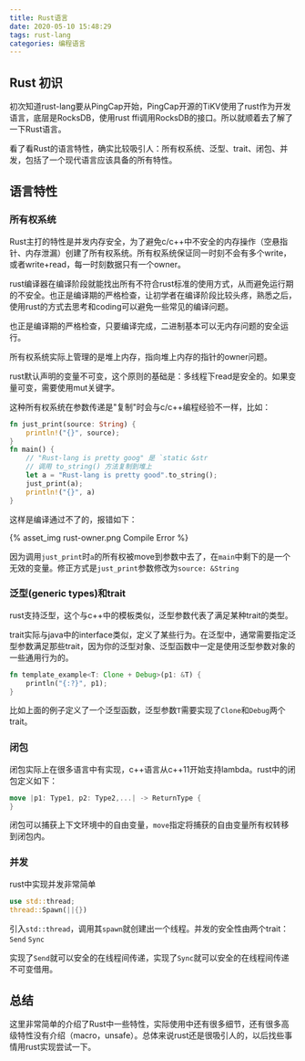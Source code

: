 ```yaml
---
title: Rust语言
date: 2020-05-10 15:48:29
tags: rust-lang
categories: 编程语言
---
```




## Rust 初识

初次知道rust-lang要从PingCap开始，PingCap开源的TiKV使用了rust作为开发语言，底层是RocksDB，使用rust ffi调用RocksDB的接口。所以就顺着去了解了一下Rust语言。



看了看Rust的语言特性，确实比较吸引人：所有权系统、泛型、trait、闭包、并发，包括了一个现代语言应该具备的所有特性。



## 语言特性

### 所有权系统

Rust主打的特性是并发内存安全，为了避免c/c++中不安全的内存操作（空悬指针、内存泄漏）创建了所有权系统。所有权系统保证同一时刻不会有多个write，或者write+read，每一时刻数据只有一个owner。

rust编译器在编译阶段就能找出所有不符合rust标准的使用方式，从而避免运行期的不安全。也正是编译期的严格检查，让初学者在编译阶段比较头疼，熟悉之后，使用rust的方式去思考和coding可以避免一些常见的编译问题。

也正是编译期的严格检查，只要编译完成，二进制基本可以无内存问题的安全运行。

所有权系统实际上管理的是堆上内存，指向堆上内存的指针的owner问题。

rust默认声明的变量不可变，这个原则的基础是：多线程下read是安全的。如果变量可变，需要使用mut关键字。

这种所有权系统在参数传递是"复制"时会与c/c++编程经验不一样，比如：

```rust
fn just_print(source: String) {
    println!("{}", source);
}
fn main() {
    // "Rust-lang is pretty goog" 是 `static &str
    // 调用 to_string() 方法复制到堆上
    let a = "Rust-lang is pretty good".to_string();
    just_print(a);
    println!("{}", a)
}
```

这样是编译通过不了的，报错如下：

{% asset_img rust-owner.png Compile Error %}

因为调用`just_print`时`a`的所有权被move到参数中去了，在`main`中剩下的是一个无效的变量。修正方式是`just_print`参数修改为`source: &String`

### 泛型(generic types)和trait

rust支持泛型，这个与c++中的模板类似，泛型参数代表了满足某种trait的类型。

trait实际与java中的interface类似，定义了某些行为。在泛型中，通常需要指定泛型参数满足那些trait，因为你的泛型对象、泛型函数中一定是使用泛型参数对象的一些通用行为的。

```rust
fn template_example<T: Clone + Debug>(p1: &T) {
    println("{:?}", p1);
} 
```

比如上面的例子定义了一个泛型函数，泛型参数`T`需要实现了`Clone`和`Debug`两个trait。

### 闭包

闭包实际上在很多语言中有实现，c++语言从c++11开始支持lambda。rust中的闭包定义如下：

```rust
move |p1: Type1, p2: Type2,...| -> ReturnType {
}
```

闭包可以捕获上下文环境中的自由变量，`move`指定将捕获的自由变量所有权转移到闭包内。

### 并发

rust中实现并发非常简单

```rust
use std::thread;
thread::Spawn(||{})
```

引入`std::thread`，调用其`spawn`就创建出一个线程。并发的安全性由两个trait：`Send`  `Sync`

实现了`Send`就可以安全的在线程间传递，实现了`Sync`就可以安全的在线程间传递不可变借用。

## 总结

这里非常简单的介绍了Rust中一些特性，实际使用中还有很多细节，还有很多高级特性没有介绍（macro，unsafe）。总体来说rust还是很吸引人的，以后找些事情用rust实现尝试一下。